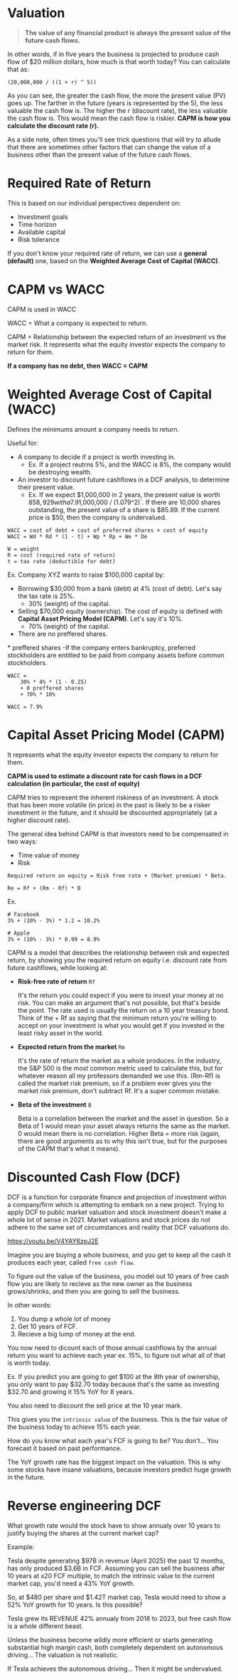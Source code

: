 # Valuation

> **The value of any financial product is always the present value of the future cash flows.**

In other words, if in five years the business is projected to produce cash flow of $20 million dollars, how much is that worth today? You can calculate that as:

```
(20,000,000 / ((1 + r) ^ 5))
```

As you can see, the greater the cash flow, the more the present value (PV) goes up. The farther in the future (years is represented by the 5), the less valuable the cash flow is. The higher the r (discount rate), the less valuable the cash flow is. This would mean the cash flow is riskier. **CAPM is how you calculate the discount rate (r).**

As a side note, often times you'll see trick questions that will try to allude that there are sometimes other factors that can change the value of a business other than the present value of the future cash flows.

# Required Rate of Return

This is based on our individual perspectives dependent on:

-   Investment goals
-   Time horizon
-   Available capital
-   Risk tolerance

If you don't know your required rate of return, we can use a **general (default)** one, based on the **Weighted Average Cost of Capital (WACC)**.

# CAPM vs WACC

CAPM is used in WACC

WACC = What a company is expected to return.

CAPM = Relationship between the expected return of an investment vs the market risk. It represents what the equity investor expects the company to return for them.

**If a company has no debt, then WACC = CAPM**

# Weighted Average Cost of Capital (WACC)

Defines the minimums amount a company needs to return.

Useful for:

-   A company to decide if a project is worth investing in.
    -   Ex. If a project reutrns 5%, and the WACC is 8%, the company would be destroying wealth.
-   An investor to discount future cashflows in a DCF analysis, to determine their present value.
    -   Ex. If we expect $1,000,000 in 2 years, the present value is worth $858,929 with a 7.9% WACC i.e. `$1,000,000 / (1.079^2)`. If there are 10,000 shares outstanding, the present value of a share is $85.89. If the current price is $50, then the company is undervalued.

```
WACC = cost of debt + cost of preferred shares + cost of equity
WACC = Wd * Rd * (1 - t) + Wp * Rp + We * De

W = weight
R = cost (required rate of return)
t = tax rate (deductible for debt)
```

Ex. Company XYZ wants to raise $100,000 capital by:

-   Borrowing $30,000 from a bank (debt) at 4% (cost of debt). Let's say the tax rate is 25%.
    -   30% (weight) of the capital.
-   Selling $70,000 equity (ownership). The cost of equity is defined with **Capital Asset Pricing Model (CAPM)**. Let's say it's 10%.
    -   70% (weight) of the capital.
-   There are no preffered shares.

\* preffered shares -If the company enters bankruptcy, preferred stockholders are entitled to be paid from company assets before common stockholders.

```
WACC =
    30% * 4% * (1 - 0.25)
    + 0 preffered shares
    + 70% * 10%

WACC = 7.9%
```

# Capital Asset Pricing Model (CAPM)

It represents what the equity investor expects the company to return for them.

**CAPM is used to estimate a discount rate for cash flows in a DCF calculation (in particular, the cost of equity)**

CAPM tries to represent the inherent riskiness of an investment. A stock that has been more volatile (in price) in the past is likely to be a risker investment in the future, and it should be discounted appropriately (at a higher discount rate).

The general idea behind CAPM is that investors need to be compensated in two ways:

-   Time value of money
-   Risk

```
Required return on equity = Risk free rate + (Market premium) * Beta.

Re = Rf + (Rm - Rf) * B
```

Ex.

```
# Facebook
3% + (10% - 3%) * 1.2 = 10.2%

# Apple
3% + (10% - 3%) * 0.99 = 8.9%
```

CAPM is a model that describes the relationship between risk and expected return, by showing you the required return on equity i.e. discount rate from future cashflows, while looking at:

-   **Risk-free rate of return** `Rf`

    It's the return you could expect if you were to invest your money at no risk. You can make an argument that's not possible, but that's beside the point. The rate used is usually the return on a 10 year treasury bond. Think of the + Rf as saying that the minimum return you're willing to accept on your investment is what you would get if you invested in the least risky asset in the world.

-   **Expected return from the market** `Rm`

    It's the rate of return the market as a whole produces. In the industry, the S&P 500 is the most common metric used to calculate this, but for whatever reason all my professors demanded we use this. (Rm-Rf) is called the market risk premium, so if a problem ever gives you the market risk premium, don't subtract Rf. It's a super common mistake.

-   **Beta of the investment** `B`

    Beta is a correlation between the market and the asset in question. So a Beta of 1 would mean your asset always returns the same as the market. 0 would mean there is no correlation. Higher Beta = more risk (again, there are good arguments as to why this isn't true, but for the purposes of the CAPM that's what it means).

# Discounted Cash Flow (DCF)

DCF is a function for corporate finance and projection of investment within a company/firm which is attempting to embark on a new project. Trying to apply DCF to public market valuation and stock investment doesn't make a whole lot of sense in 2021. Market valuations and stock prices do not adhere to the same set of circumstances and reality that DCF valuations do.

https://youtu.be/V4YAY6zpJ2E

Imagine you are buying a whole business, and you get to keep all the cash it produces each year, called `free cash flow`.

To figure out the value of the business, you model out 10 years of free cash flow you are likely to recieve as the new owner as the business grows/shrinks, and then you are going to sell the business.

In other words:

1. You dump a whole lot of money
2. Get 10 years of FCF.
3. Recieve a big lump of money at the end.

You now need to dicount each of those annual cashflows by the annual return you want to achieve each year ex. 15%, to figure out what all of that is worth today.

Ex. If you predict you are going to get $100 at the 8th year of ownership, you only want to pay $32.70 today because that's the same as investing $32.70 and growing it 15% YoY for 8 years.

You also need to discount the sell price at the 10 year mark.

This gives you the `intrinsic value` of the business. This is the fair value of the business today to achieve 15% each year.

How do you know what each year's FCF is going to be? You don't... You forecast it based on past performance.

The YoY growth rate has the biggest impact on the valuation. This is why some stocks have insane valuations, because investors predict huge growth in the future.

# Reverse engineering DCF

What growth rate would the stock have to show annualy over 10 years to justify buying the shares at the current market cap?

Example:

Tesla despite generating $97B in revenue (April 2025) the past 12 months, has only produced $3.6B in FCF. Assuming you can sell the business after 10 years at x20 FCF multiple, to match the intrinsic value to the current market cap, you'd need a 43% YoY growth.

So, at $480 per share and $1.42T market cap, Tesla would need to show a 52% YoY growth for 10 years. Is this possible?

Tesla grew its REVENUE 42% annualy from 2018 to 2023, but free cash flow is a whole different beast.

Unless the business become wildly more efficient or starts generating substantial high margin cash, both completely dependent on autonomous driving... The valuation is not realistic.

If Tesla achieves the autonomous driving... Then it might be undervalued.
